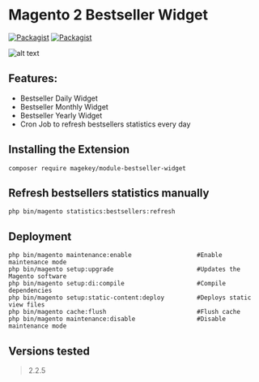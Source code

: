 # Magento 2 Bestseller Widget

[![Packagist](https://img.shields.io/packagist/v/magekey/module-bestseller-widget.svg)](https://packagist.org/packages/magekey/module-bestseller-widget) [![Packagist](https://img.shields.io/packagist/dt/magekey/module-bestseller-widget.svg)](https://packagist.org/packages/magekey/module-bestseller-widget)

![alt text](https://raw.githubusercontent.com/magekey/module-bestseller-widget/master/docs/images/preview.png)

## Features:

- Bestseller Daily Widget
- Bestseller Monthly Widget
- Bestseller Yearly Widget
- Cron Job to refresh bestsellers statistics every day

## Installing the Extension

    composer require magekey/module-bestseller-widget

## Refresh bestsellers statistics manually

	php bin/magento statistics:bestsellers:refresh

## Deployment

    php bin/magento maintenance:enable                  #Enable maintenance mode
    php bin/magento setup:upgrade                       #Updates the Magento software
    php bin/magento setup:di:compile                    #Compile dependencies
    php bin/magento setup:static-content:deploy         #Deploys static view files
    php bin/magento cache:flush                         #Flush cache
    php bin/magento maintenance:disable                 #Disable maintenance mode

## Versions tested
> 2.2.5

